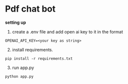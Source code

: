 # Pdf chat bot

**setting up**
1. create a .env file and add open ai key to it in the format
``` 
OPENAI_API_KEY=<your key as string>

```
2. install requirements.

``` 
pip install -r requirements.txt

```


3. run app.py

```
python app.py

```

